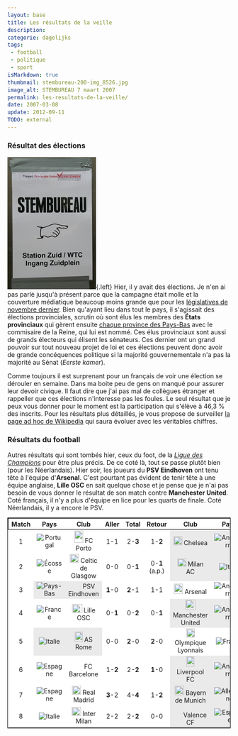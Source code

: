 ```yaml
---
layout: base
title: Les résultats de la veille
description: 
categorie: dagelijks
tags: 
 - football
 - politique
 - sport
isMarkdown: true
thumbnail: stembureau-200-img_8526.jpg
image_alt: STEMBUREAU 7 maart 2007
permalink: les-resultats-de-la-veille/
date: 2007-03-08
update: 2012-09-11
TODO: external
---
```




### Résultat des élections

![STEMBUREAU 7 maart 2007](stembureau-200-img_8526.jpg){.left}
Hier, il y avait des élections. Je n'en ai pas parlé jusqu'à présent parce que la campagne était molle et la couverture médiatique beaucoup moins grande que pour les [législatives de novembre dernier](/apres-les-elections). Bien qu'ayant lieu dans tout le pays, il s'agissait des élections provinciales, scrutin où sont élus les membres des **États provinciaux** qui gèrent ensuite [chaque province des Pays-Bas](/les-provinces-des-pays-bas) avec le commisaire de la Reine, qui lui est nommé. Ces élus provinciaux sont aussi de grands électeurs qui élisent les sénateurs. Ces dernier ont un grand pouvoir sur tout nouveau projet de loi et ces élections peuvent donc avoir de grande concéquences politique si la majorité gouvernementale n'a pas la majorité au Sénat (*Eerste kamer*).

Comme toujours il est surprenant pour un français de voir une élection se dérouler en semaine. Dans ma boite peu de gens on manqué pour assurer leur devoir civique. Il faut dire que j'ai pas mal de collègues étranger et rappeller que ces élections n'interesse pas les foules. Le seul résultat que je peux vous donner pour le moment est la participation qui s'élève à 46,3 % des inscrits. Pour les résultats plus détaillés, je vous propose de surveiller [la page ad hoc de Wikipedia](http://fr.wikipedia.org/wiki/%C3%89lections_provinciales_n%C3%A9erlandaises_de_2007) qui saura évoluer avec les véritables chiffres. 

<!--excerpt-->

### Résultats du football

Autres résultats qui sont tombés hier, ceux du foot, de la *[Ligue des Champions](http://www.uefa.com/competitions/ucl/index.html)* pour être plus précis. De ce coté là, tout se passe plutôt bien (pour les Néerlandais). Hier soir, les joueurs du **PSV Eindhoven** ont tenu tête à l'équipe d'**Arsenal**. C'est pourtant pas évident de tenir tête à une équipe anglaise, **Lille OSC** en sait quelque chose et je pense que je n'ai pas besoin de vous donner le résultat de son match contre **Manchester United**. Coté français, il n'y a plus d'équipe en lice pour les quarts de finale. Coté Néerlandais, il y a encore le PSV.


<!-- HTML -->

<table align="center" style="border:1px solid black; background-color:white;">
<tr style="border:1px solid black;">
<th>Match</th>
<th>Pays</th>
<th>Club</th>
<th>Aller</th>
<th>Total</th>
<th>Retour</th>
<th>Club</th>
<th>Pays</th>

</tr>
<tr align="center">
<td>1</td>
<td><img
src="http://upload.wikimedia.org/wikipedia/commons/thumb/5/5c/Flag_of_Portugal.svg/20px-Flag_of_Portugal.svg.png"
alt="Portugal" width="20" height="13"
longdesc="/wiki/Image:Flag_of_Portugal.svg" />
</td>
<td><img src="http://upload.wikimedia.org/wikipedia/fr/thumb/f/f2/FCPorto.gif/20px-FCPorto.gif" alt="" width="20" height="28" longdesc="/wiki/Image:FCPorto.gif" /> FC Porto</td>
<td>1-1</td>
<td>2-<b>3</b></td>
<td>1-<b>2</b></td>
<td bgcolor="#EAEAEA">
<img src="http://upload.wikimedia.org/wikipedia/fr/thumb/4/45/Chelsea-fc-logo.gif/20px-Chelsea-fc-logo.gif" alt="" width="20" height="20" longdesc="/wiki/Image:Chelsea-fc-logo.gif" /> Chelsea</td>

<td bgcolor="#EAEAEA"><img src="http://upload.wikimedia.org/wikipedia/commons/thumb/b/be/Flag_of_England.svg/20px-Flag_of_England.svg.png" alt="Angleterre" width="20" height="12" longdesc="/wiki/Image:Flag_of_England.svg" /></td>
</tr>
<tr align="center">
<td>2</td>
<td><img src="http://upload.wikimedia.org/wikipedia/commons/thumb/1/10/Flag_of_Scotland.svg/20px-Flag_of_Scotland.svg.png" alt="Écosse" width="20" height="12" longdesc="/wiki/Image:Flag_of_Scotland.svg" /></td>
<td><img src="http://upload.wikimedia.org/wikipedia/fr/thumb/0/0b/Celtic.gif/20px-Celtic.gif" alt="" width="20" height="20" longdesc="/wiki/Image:Celtic.gif" /> Celtic de Glasgow</td>
<td>0-0</td>
<td>0-<b>1</b></td>
<td>0-<b>1</b> (a.p.)</td>

<td bgcolor="#EAEAEA"><img
src="http://upload.wikimedia.org/wikipedia/fr/thumb/7/7f/Milan.gif/20px-Milan.gif"
alt="" width="20" height="18" longdesc="/wiki/Image:Milan.gif" />
Milan AC</td>

<td bgcolor="#EAEAEA"><img
src="http://upload.wikimedia.org/wikipedia/commons/thumb/0/03/Flag_of_Italy.svg/20px-Flag_of_Italy.svg.png"
alt="Italie" width="20" height="13"
longdesc="/wiki/Image:Flag_of_Italy.svg" /></td>

</tr>
<tr align="center">
<td>3</td>
<td bgcolor="#EAEAEA"><img src="http://upload.wikimedia.org/wikipedia/commons/thumb/2/20/Flag_of_the_Netherlands.svg/20px-Flag_of_the_Netherlands.svg.png" alt="Pays-Bas" width="20" height="13" longdesc="/wiki/Image:Flag_of_the_Netherlands.svg" /></td>
<td bgcolor="#EAEAEA"><img src="http://upload.wikimedia.org/wikipedia/fr/thumb/9/9e/PSV.gif/20px-PSV.gif" alt="" width="20" height="15" longdesc="/wiki/Image:PSV.gif" /> PSV Eindhoven</td>
<td><b>1</b>-0</td>
<td><b>2</b>-1</td>

<td>1-1</td>
<td><img
src="http://upload.wikimedia.org/wikipedia/fr/thumb/d/d4/Arsenal_FC-1-.png/20px-Arsenal_FC-1-.png"
alt="" width="20" height="23" longdesc="/wiki/Image:Arsenal_FC-1-.png"
/> Arsenal</td>

<td><img src="http://upload.wikimedia.org/wikipedia/commons/thumb/b/be/Flag_of_England.svg/20px-Flag_of_England.svg.png" alt="Angleterre" width="20" height="12" longdesc="/wiki/Image:Flag_of_England.svg" /></td>
</tr>
<tr align="center">
<td>4</td>
<td><img src="http://upload.wikimedia.org/wikipedia/commons/thumb/c/c3/Flag_of_France.svg/20px-Flag_of_France.svg.png" alt="France" width="20" height="13" longdesc="/wiki/Image:Flag_of_France.svg" /></td>
<td><img
src="http://upload.wikimedia.org/wikipedia/fr/thumb/9/9d/LilleOSC.gif/23px-LilleOSC.gif"
alt="" width="23" height="19" longdesc="/wiki/Image:LilleOSC.gif" />
Lille OSC</td>

<td>0-<b>1</b></td>

<td>0-<b>2</b></td>
<td>0-<b>1</b></td>
<td bgcolor="#EAEAEA"><img
src="http://upload.wikimedia.org/wikipedia/fr/thumb/8/80/ManUtd.gif/23px-ManUtd.gif"
alt="" width="23" height="23" longdesc="/wiki/Image:ManUtd.gif" />
Manchester United</td>

<td bgcolor="#EAEAEA"><img src="http://upload.wikimedia.org/wikipedia/commons/thumb/b/be/Flag_of_England.svg/20px-Flag_of_England.svg.png" alt="Angleterre" width="20" height="12" longdesc="/wiki/Image:Flag_of_England.svg" /></td>
</tr>
<tr align="center">
<td>5</td>
<td bgcolor="#EAEAEA"><img src="http://upload.wikimedia.org/wikipedia/commons/thumb/0/03/Flag_of_Italy.svg/20px-Flag_of_Italy.svg.png" alt="Italie" width="20" height="13" longdesc="/wiki/Image:Flag_of_Italy.svg" /></td>
<td bgcolor="#EAEAEA"><img
src="http://upload.wikimedia.org/wikipedia/fr/thumb/8/80/Asrome.gif/18px-Asrome.gif"
alt="" width="18" height="23" longdesc="/wiki/Image:Asrome.gif" />
AS Rome</td> 

<td>0-0</td>
<td><b>2</b>-0</td>
<td><b>2</b>-0</td>
<td><img src="http://upload.wikimedia.org/wikipedia/fr/thumb/e/ea/OLyon.gif/19px-OLyon.gif" alt="" width="19" height="20" longdesc="/wiki/Image:OLyon.gif" /> Olympique Lyonnais</td>
<td><img
src="http://upload.wikimedia.org/wikipedia/commons/thumb/c/c3/Flag_of_France.svg/20px-Flag_of_France.svg.png"
alt="France" width="20" height="13" /></td> 
</tr> 
<tr align="center">
<td>6</td>
<td><img src="http://upload.wikimedia.org/wikipedia/commons/thumb/9/9a/Flag_of_Spain.svg/20px-Flag_of_Spain.svg.png" alt="Espagne" width="20" height="13" longdesc="/wiki/Image:Flag_of_Spain.svg" /></td>

<td><img
src="http://upload.wikimedia.org/wikipedia/fr/thumb/5/54/140px-FC_Barcelona_logo.gif/17px-140px-FC_Barcelona_logo.gif"
alt="" width="17" height="17"
longdesc="/wiki/Image:140px-FC_Barcelona_logo.gif" /> FC Barcelone</td>
<td>1-<b>2</b></td>
<td>2-<b>2</b></td>
<td><b>1</b>-0</td>
<td bgcolor="#EAEAEA"><img
src="http://upload.wikimedia.org/wikipedia/fr/thumb/8/83/Liverpoolfc.gif/18px-Liverpoolfc.gif"
alt="" width="18" height="24" longdesc="/wiki/Image:Liverpoolfc.gif"
/> Liverpool FC</td>

<td bgcolor="#EAEAEA"><img src="http://upload.wikimedia.org/wikipedia/commons/thumb/b/be/Flag_of_England.svg/20px-Flag_of_England.svg.png" alt="Angleterre" width="20" height="12" longdesc="/wiki/Image:Flag_of_England.svg" /></td>
</tr>

<tr align="center">
<td>7</td>
<td><img src="http://upload.wikimedia.org/wikipedia/commons/thumb/9/9a/Flag_of_Spain.svg/20px-Flag_of_Spain.svg.png" alt="Espagne" width="20" height="13" longdesc="/wiki/Image:Flag_of_Spain.svg" /></td>
<td><img src="http://upload.wikimedia.org/wikipedia/fr/thumb/9/92/Real.gif/20px-Real.gif" alt="" width="20" height="20" longdesc="/wiki/Image:Real.gif" /> Real Madrid</td>
<td><b>3</b>-2</td>
<td>4-<b>4</b></td>
<td>1-<b>2</b></td>
<td bgcolor="#EAEAEA"><img src="http://upload.wikimedia.org/wikipedia/fr/thumb/e/ec/BayernMunich.gif/21px-BayernMunich.gif" alt="" width="21" height="21" longdesc="/wiki/Image:BayernMunich.gif" /> Bayern de Munich</td>

<td bgcolor="#EAEAEA"><img src="http://upload.wikimedia.org/wikipedia/commons/thumb/b/ba/Flag_of_Germany.svg/20px-Flag_of_Germany.svg.png" alt="Allemagne" width="20" height="12" longdesc="/wiki/Image:Flag_of_Germany.svg" /></td>
</tr>
<tr align="center">
<td>8</td>
<td><img src="http://upload.wikimedia.org/wikipedia/commons/thumb/0/03/Flag_of_Italy.svg/20px-Flag_of_Italy.svg.png" alt="Italie" width="20" height="13" longdesc="/wiki/Image:Flag_of_Italy.svg" /></td>
<td><img src="http://upload.wikimedia.org/wikipedia/fr/thumb/3/32/Inter.gif/21px-Inter.gif" alt="" width="21" height="20" longdesc="/wiki/Image:Inter.gif" /> Inter Milan</td>
<td>2-2</td>
<td>2-<b>2</b></td>
<td>0-0</td>
<td bgcolor="#EAEAEA"><img src="http://upload.wikimedia.org/wikipedia/fr/thumb/9/9a/Valencia_cf.gif/17px-Valencia_cf.gif" alt="" width="17" height="25" longdesc="/wiki/Image:Valencia_cf.gif" /> Valence CF</td>

<td bgcolor="#EAEAEA"><img src="http://upload.wikimedia.org/wikipedia/commons/thumb/9/9a/Flag_of_Spain.svg/20px-Flag_of_Spain.svg.png" alt="Espagne" width="20" height="13" longdesc="/wiki/Image:Flag_of_Spain.svg" /></td>
</tr>
</table>
<!-- / HTML -->
